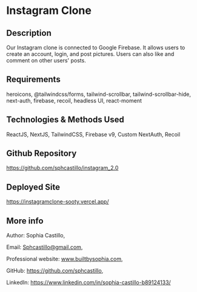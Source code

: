 # Instagram Clone 

## Description

Our Instagram clone is connected to Google Firebase. It allows users to create an account, login, and post pictures. Users can also like and comment on other users' posts.

## Requirements

heroicons, @tailwindcss/forms, tailwind-scrollbar, tailwind-scrollbar-hide, next-auth, firebase, recoil, headless UI, react-moment


## Technologies & Methods Used

ReactJS, NextJS, TailwindCSS, Firebase v9, Custom NextAuth, Recoil

## Github Repository

https://github.com/sphcastillo/instagram_2.0

## Deployed Site

https://instagramclone-sooty.vercel.app/

## More info

Author: Sophia Castillo,

Email: Sphcastillo@gmail.com,

Professional website: www.builtbysophia.com,

GitHub: https://github.com/sphcastillo,

LinkedIn: https://www.linkedin.com/in/sophia-castillo-b89124133/


